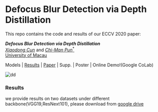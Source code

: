 # Defocus Blur Detection via Depth Distillation 

This repo contains the code and results of our ECCV 2020 paper:

<i><b>Defocus Blur Detection via Depth Distillation </b></i><br>
[_Xiaodong Cun_](http://vinthony.github.io) and [_Chi-Man Pun_<sup>*</sup>](http://www.cis.umac.mo/~cmpun/) <br>
[University of Macau](http://um.edu.mo/)


Models | [Results](#results) | [Paper](https://arxiv.org/abs/2007.08113) | Supp. | Poster | Online Demo!(Google CoLab)

![dd](https://user-images.githubusercontent.com/4397546/86791086-c1ac9b80-c09b-11ea-83cf-2f046bafa258.png)


### Results

we provide results on two datasets under different backbone(VGG19,ResNext101), please download from [google drive](https://drive.google.com/file/d/13nhzz9qaQ6U0F7Jsu4mLMS8XktZK1-Y_/view?usp=sharing)
